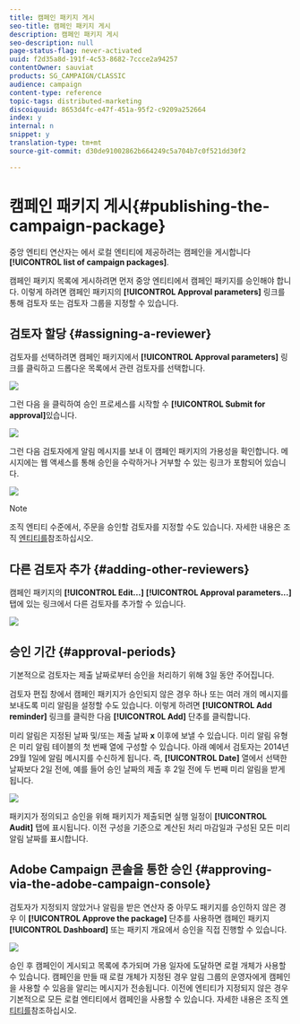 ```yaml
---
title: 캠페인 패키지 게시
seo-title: 캠페인 패키지 게시
description: 캠페인 패키지 게시
seo-description: null
page-status-flag: never-activated
uuid: f2d35a8d-191f-4c53-8682-7ccce2a94257
contentOwner: sauviat
products: SG_CAMPAIGN/CLASSIC
audience: campaign
content-type: reference
topic-tags: distributed-marketing
discoiquuid: 8653d4fc-e47f-451a-95f2-c9209a252664
index: y
internal: n
snippet: y
translation-type: tm+mt
source-git-commit: d30de91002862b664249c5a704b7c0f521dd30f2

---
```



# 캠페인 패키지 게시{#publishing-the-campaign-package}

중앙 엔티티 연산자는 에서 로컬 엔티티에 제공하려는 캠페인을 게시합니다 **[!UICONTROL list of campaign packages]**.

캠페인 패키지 목록에 게시하려면 먼저 중앙 엔티티에서 캠페인 패키지를 승인해야 합니다. 이렇게 하려면 캠페인 패키지의 **[!UICONTROL Approval parameters]** 링크를 통해 검토자 또는 검토자 그룹을 지정할 수 있습니다.

## 검토자 할당 {#assigning-a-reviewer}

검토자를 선택하려면 캠페인 패키지에서 **[!UICONTROL Approval parameters]** 링크를 클릭하고 드롭다운 목록에서 관련 검토자를 선택합니다.

![](assets/s_advuser_mkg_dist_define_valid.png)

그런 다음 을 클릭하여 승인 프로세스를 시작할 수 **[!UICONTROL Submit for approval]**&#x200B;있습니다.

![](assets/s_advuser_mkg_dist_valid_process.png)

그런 다음 검토자에게 알림 메시지를 보내 이 캠페인 패키지의 가용성을 확인합니다. 메시지에는 웹 액세스를 통해 승인을 수락하거나 거부할 수 있는 링크가 포함되어 있습니다.

![](assets/s_advuser_mkg_dist_valid_process1.png)

>[!NOTE]
>
>조직 엔티티 수준에서, 주문을 승인할 검토자를 지정할 수도 있습니다. 자세한 내용은 조직 [엔티티를](../../campaign/using/about-distributed-marketing.md#organizational-entities)참조하십시오.

## 다른 검토자 추가 {#adding-other-reviewers}

캠페인 패키지의 **[!UICONTROL Edit...]** **[!UICONTROL Approval parameters...]** 탭에 있는 링크에서 다른 검토자를 추가할 수 있습니다.

![](assets/s_advuser_mkg_dist_select_op_valid.png)

## 승인 기간 {#approval-periods}

기본적으로 검토자는 제출 날짜로부터 승인을 처리하기 위해 3일 동안 주어집니다.

검토자 편집 창에서 캠페인 패키지가 승인되지 않은 경우 하나 또는 여러 개의 메시지를 보내도록 미리 알림을 설정할 수도 있습니다. 이렇게 하려면 **[!UICONTROL Add reminder]** 링크를 클릭한 다음 **[!UICONTROL Add]** 단추를 클릭합니다.

미리 알림은 지정된 날짜 및/또는 제출 날짜 **x** 이후에 보낼 수 있습니다. 미리 알림 유형은 미리 알림 테이블의 첫 번째 열에 구성할 수 있습니다. 아래 예에서 검토자는 2014년 29월 1일에 알림 메시지를 수신하게 됩니다. 즉, **[!UICONTROL Date]** 열에서 선택한 날짜보다 2일 전에, 예를 들어 승인 날짜의 제출 후 2일 전에 두 번째 미리 알림을 받게 됩니다.

![](assets/s_advuser_mkg_dist_reminder_planning.png)

패키지가 정의되고 승인을 위해 패키지가 제출되면 실행 일정이 **[!UICONTROL Audit]** 탭에 표시됩니다. 이전 구성을 기준으로 계산된 처리 마감일과 구성된 모든 미리 알림 날짜를 표시합니다.

## Adobe Campaign 콘솔을 통한 승인 {#approving-via-the-adobe-campaign-console}

검토자가 지정되지 않았거나 알림을 받은 연산자 중 아무도 패키지를 승인하지 않은 경우 이 **[!UICONTROL Approve the package]** 단추를 사용하면 캠페인 패키지 **[!UICONTROL Dashboard]** 또는 패키지 개요에서 승인을 직접 진행할 수 있습니다.

![](assets/s_advuser_mkg_dist_valid_button.png)

승인 후 캠페인이 게시되고 목록에 추가되며 가용 일자에 도달하면 로컬 개체가 사용할 수 있습니다. 캠페인을 만들 때 로컬 개체가 지정된 경우 알림 그룹의 운영자에게 캠페인을 사용할 수 있음을 알리는 메시지가 전송됩니다. 이전에 엔티티가 지정되지 않은 경우 기본적으로 모든 로컬 엔티티에서 캠페인을 사용할 수 있습니다. 자세한 내용은 조직 [엔티티를](../../campaign/using/about-distributed-marketing.md#organizational-entities)참조하십시오.
